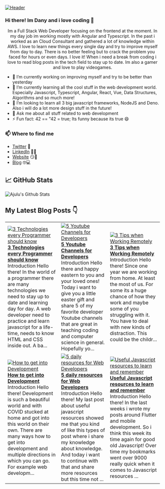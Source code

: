 [![Header](https://images.unsplash.com/photo-1564865878688-9a244444042a?ixlib=rb-1.2.1&ixid=eyJhcHBfaWQiOjEyMDd9&auto=format&fit=crop&w=1350&q=80 "Header")](https://images.unsplash.com/photo-1564865878688-9a244444042a?ixlib=rb-1.2.1&ixid=eyJhcHBfaWQiOjEyMDd9&auto=format&fit=crop&w=1350&q=80)
### Hi there! Im Dany and i love coding 👋
<p align="center">Im a Full Stack Web Developer focusing on the frontend at the moment. In my day job im working mostly with Angular and Typescript. In the past i worked as an Cloud Consultant and gathered a lot of knowledge within AWS. I love to learn new things every single day and try to improve myself from day to day. There is no better feeling but to crack the problem you faced for hours or even days. I love it!
When i need a break from coding i love to read blog posts in the tech field to stay up to date. Im also a gamer and love to play videogames.</p>

- 🔭 I’m currently working on improving myself and try to be better than yesterday
- 🌱 I’m currently learning all the cool stuff in the web development world. Especially Javascript, Typescript, Angular, React, Vue, Data Structures, Algorithms and so much more!
- 👯 I’m looking to learn all 3 big javascript frameworks, NodeJS and Deno. Also i will do a lot more design stuff in the future!
- 💬 Ask me about all stuff related to web development
- ⚡ Fun fact: 42 == "42 = true; Its funny because its true 😄

### 📫 Where to find me
- [Twitter](https://twitter.com/danytulumidis) 🐤
- [LinkedIn](https://linkedin.com/in/danytulumidis) 👨💼
- [Website](https://danytulumidis.com/) 😏🔗
- [Blog](https://danysdevcorner.hashnode.dev/) 🤓💻


## &#x1f4c8; GitHub Stats
![Ajulu's Github Stats](https://github-readme-stats.vercel.app/api?username=dextavision&show_icons=true&theme=radical)

## My Latest Blog Posts 👇
<!-- HASHNODE_BLOG:START -->
<table><tr><td><a href="https://danysdevcorner.hashnode.dev/3-technologies-every-programmer-should-know" title="3 Technologies every Programmer should know"><img src="https://cdn.hashnode.com/res/hashnode/image/upload/v1618058271644/IKgEWbKbw.jpeg" alt="3 Technologies every Programmer should know"   /></a>
<a href="https://danysdevcorner.hashnode.dev/3-technologies-every-programmer-should-know" title="3 Technologies every Programmer should know"><strong>3 Technologies every Programmer should know</strong></a>
<br/> Introduction
Hello there!
In the world of a programmer there are many technologies we need to stay up to date and learning day for day. A web developer need to practice and learn javascript for a life-time, needs to know HTML and CSS inside out.
A ba...</td><td><a href="https://danysdevcorner.hashnode.dev/5-youtube-channels-for-developers" title="5 Youtube Channels for Developers"><img src="https://cdn.hashnode.com/res/hashnode/image/upload/v1617525475691/tr8nE0I5H.jpeg" alt="5 Youtube Channels for Developers"   /></a>
<a href="https://danysdevcorner.hashnode.dev/5-youtube-channels-for-developers" title="5 Youtube Channels for Developers"><strong>5 Youtube Channels for Developers</strong></a>
<br/> Introduction
Hello there and happy eastern to you and your loved ones!
Today i want to give you a little easter gift and share 5 of my favorite developer Youtube channels that are great in teaching coding and computer science in general.
Hopefully yo...</td><td><a href="https://danysdevcorner.hashnode.dev/3-tips-when-working-remotely" title="3 Tips when Working Remotely"><img src="https://cdn.hashnode.com/res/hashnode/image/upload/v1616840437796/V3yXhEah6.jpeg" alt="3 Tips when Working Remotely"   /></a>
<a href="https://danysdevcorner.hashnode.dev/3-tips-when-working-remotely" title="3 Tips when Working Remotely"><strong>3 Tips when Working Remotely</strong></a>
<br/> Introduction
Hello there!
Since one year we are working from home. At least the most of us. For some its a huge chance of how they work and maybe some of you struggling with it. You have to deal with new kinds of distraction. This could be the childr...</td></tr><tr><td><a href="https://danysdevcorner.hashnode.dev/how-to-get-into-development" title="How to get into Development"><img src="https://cdn.hashnode.com/res/hashnode/image/upload/v1616336459438/MEnKzJ6q5.jpeg" alt="How to get into Development"   /></a>
<a href="https://danysdevcorner.hashnode.dev/how-to-get-into-development" title="How to get into Development"><strong>How to get into Development</strong></a>
<br/> Introduction
Hello there!
Development is such a beautiful world and with COVID stucked at home and got into this world on their own. There are many ways how to get into development and multiple directions in which you can go. For example web developm...</td><td><a href="https://danysdevcorner.hashnode.dev/5-daily-resources-for-web-developers" title="5 daily resources for Web Developers"><img src="https://cdn.hashnode.com/res/hashnode/image/upload/v1615716213255/8s3N6kMDz.jpeg" alt="5 daily resources for Web Developers"   /></a>
<a href="https://danysdevcorner.hashnode.dev/5-daily-resources-for-web-developers" title="5 daily resources for Web Developers"><strong>5 daily resources for Web Developers</strong></a>
<br/> Introduction
Hello there!
My last post about useful javascript resources showed me that you kind of like this types of post where i share my knowledge about knowledge. And today i want to continue with that and share more resources but this time not ...</td><td><a href="https://danysdevcorner.hashnode.dev/useful-javascript-resources-to-learn-and-remember" title="Useful Javascript resources to learn and remember"><img src="https://cdn.hashnode.com/res/hashnode/image/upload/v1615112319605/i21Rjtz3D.jpeg" alt="Useful Javascript resources to learn and remember"   /></a>
<a href="https://danysdevcorner.hashnode.dev/useful-javascript-resources-to-learn-and-remember" title="Useful Javascript resources to learn and remember"><strong>Useful Javascript resources to learn and remember</strong></a>
<br/> Introduction
Hello there!
In the last weeks i wrote my posts around Flutter and mobile development. So i think this week its time again for good old Javascript!
Over time my bookmarks went over 9000 really quick when it comes to Javascript resources ...</td></tr></table>
<!-- HASHNODE_BLOG:END -->

